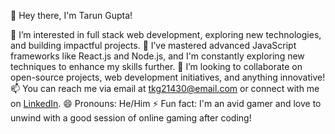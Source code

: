 👋 Hey there, I'm Tarun Gupta!

👀 I’m interested in full stack web development, exploring new technologies, and building impactful projects.
🌱 I’ve mastered advanced JavaScript frameworks like React.js and Node.js, and I'm constantly exploring new techniques to enhance my skills further.
💞️ I’m looking to collaborate on open-source projects, web development initiatives, and anything innovative!
📫 You can reach me via email at tkg21430@email.com or connect with me on [LinkedIn]([URL](https://www.linkedin.com/in/tarun-gupta-100a1b259/)).
😄 Pronouns: He/Him
⚡ Fun fact: I'm an avid gamer and love to unwind with a good session of online gaming after coding!
